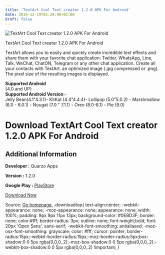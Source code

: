 ```yaml
---
title: 'TextArt Cool Text creator 1.2.0 APK For Android'
date: 2019-12-19T01:28:00+01:00
draft: false
---
```


![TextArt Cool Text creator 1.2.0 APK For Android](https://i1.wp.com/apkhome.net/wp-content/uploads/2019/11/TextArt-Cool-Text-creator-1.2.0.png "TextArt Cool Text creator 1.2.0 APK For Android")

  

TextArt Cool Text creator 1.2.0 APK For Android

TextArt allows you to easily and quickly create incredible text effects and share them with your favorite chat application: Twitter, WhatsApp, Line, Talk, WeChat, ChatON, Telegram or any other chat application. Create all your contacts with TextArt. an optimized image (.jpg compressed or .png). The pixel size of the resulting images is displayed.

**Supported Android**  
{4.0 and UP}  
**Supported Android Version**:-  
Jelly Bean(4.1"4.3.1)- KitKat (4.4"4.4.4)- Lollipop (5.0"5.0.2) - Marshmallow (6.0 - 6.0.1) - Nougat (7.0 " 7.1.1) - Oreo (8.0-8.1) - Pie (9.0)

Download TextArt Cool Text creator 1.2.0 APK For Android
========================================================

Additional Information
----------------------

**Developer :** Quarzo Apps

**Version :** 1.2.0

**Google Play :** [PlayStore](https://play.google.com/store/apps/details?id=com.jdpapps.textt1&hl=en)

  

[Download Now](https://store4app.co/post/textart-cool-text-creator-1-2-0-apk-for-android_1574500017)

  
Source: [Go homepage.](https://store4app.co/post/textart-cool-text-creator-1-2-0-apk-for-android_1574500017) .downloadtop{ text-align:center; -webkit-appearance: none; -moz-appearance: none; appearance: none; width: 100%; padding: 9px 9px 11px 13px; background-color: #0EBD3F; border: none; color:#fff; border-radius: 3px; outline: none; font-weight;bold; font: 20px 'Open Sans', sans-serif; -webkit-font-smoothing: antialiased; -moz-osx-font-smoothing: grayscale; color: #fff; cursor: pointer; border-radius:15px;-webkit-border-radius:15px;-moz-border-radius:5px;box-shadow:0 0 5px rgba(0,0,0,.2);-moz-box-shadow:0 0 5px rgba(0,0,0,.2);-webkit-box-shadow:0 0 5px rgba(0,0,0,.2) !important; }